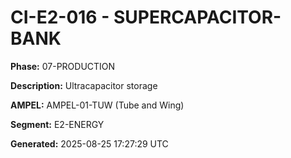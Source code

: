 # CI-E2-016 - SUPERCAPACITOR-BANK

**Phase:** 07-PRODUCTION

**Description:** Ultracapacitor storage

**AMPEL:** AMPEL-01-TUW (Tube and Wing)

**Segment:** E2-ENERGY

**Generated:** 2025-08-25 17:27:29 UTC
